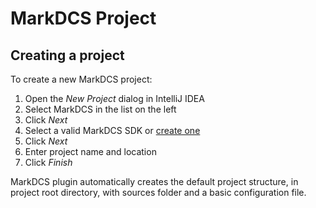 # MarkDCS Project

## Creating a project

To create a new MarkDCS project:

1. Open the _New Project_ dialog in IntelliJ IDEA
2. Select MarkDCS in the list on the left
3. Click _Next_
4. Select a valid MarkDCS SDK or [create one]()
5. Click _Next_
6. Enter project name and location
7. Click _Finish_

MarkDCS plugin automatically creates the default project structure, in project root directory, with sources folder and a basic configuration file.

